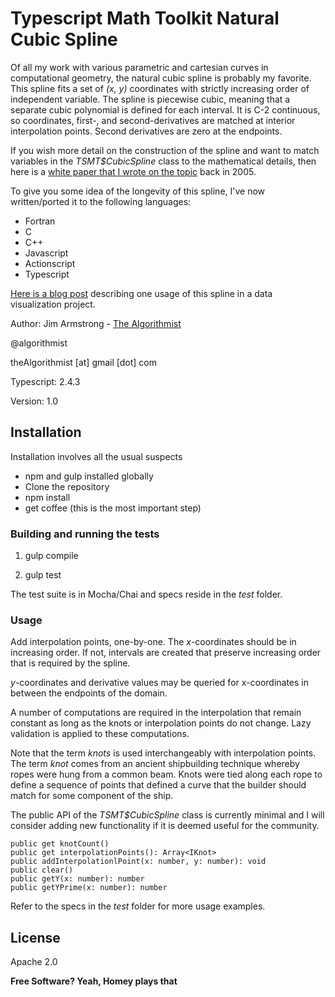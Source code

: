 # Typescript Math Toolkit Natural Cubic Spline

Of all my work with various parametric and cartesian curves in computational geometry, the natural cubic spline is probably my favorite.  This spline fits a set of _(x, y)_ coordinates with strictly increasing order of independent variable.  The spline is piecewise cubic, meaning that a separate cubic polynomial is defined for each interval.  It is C-2 continuous, so coordinates, first-, and second-derivatives are matched at interior interpolation points.  Second derivatives are zero at the endpoints.

If you wish more detail on the construction of the spline and want to match variables in the _TSMT$CubicSpline_ class to the mathematical details, then here is a [white paper that I wrote on the topic] back in 2005.

To give you some idea of the longevity of this spline, I've now written/ported it to the following languages:

- Fortran
- C
- C++
- Javascript
- Actionscript
- Typescript

[Here is a blog post] describing one usage of this spline in a data visualization project.

Author:  Jim Armstrong - [The Algorithmist]

@algorithmist

theAlgorithmist [at] gmail [dot] com

Typescript: 2.4.3

Version: 1.0


## Installation

Installation involves all the usual suspects

  - npm and gulp installed globally
  - Clone the repository
  - npm install
  - get coffee (this is the most important step)


### Building and running the tests

1. gulp compile

2. gulp test

The test suite is in Mocha/Chai and specs reside in the _test_ folder.


### Usage

Add interpolation points, one-by-one.  The _x_-coordinates should be in increasing order.  If not, intervals are created that preserve increasing order that is required by the spline.

_y_-coordinates and derivative values may be queried for x-coordinates in between the endpoints of the domain.
 
A number of computations are required in the interpolation that remain constant as long as the knots or interpolation points do not change.  Lazy validation is applied to these computations.

Note that the term _knots_ is used interchangeably with interpolation points.  The term _knot_ comes from an ancient shipbuilding technique whereby ropes were hung from a common beam.  Knots were tied along each rope to define a sequence of points that defined a curve that the builder should match for some component of the ship.

The public API of the _TSMT$CubicSpline_ class is currently minimal and I will consider adding new functionality if it is deemed useful for the community.

```
public get knotCount()
public get interpolationPoints(): Array<IKnot>
public addInterpolationlPoint(x: number, y: number): void
public clear()
public getY(x: number): number
public getYPrime(x: number): number

```

Refer to the specs in the _test_ folder for more usage examples.

License
----

Apache 2.0

**Free Software? Yeah, Homey plays that**

[//]: # (kudos http://stackoverflow.com/questions/4823468/store-comments-in-markdown-syntax)

[The Algorithmist]: <http://algorithmist.net>

[white paper that I wrote on the topic]: <http://algorithmist.net/docs/spline.pdf>

[Here is a blog post]: <http://www.algorithmist.net/portfolio/recent-data-visualization-work/>

